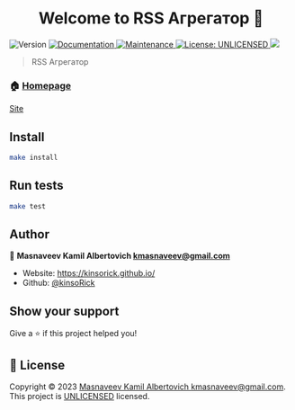 <h1 align="center">Welcome to RSS Агрегатор 👋</h1>
<p>
  <img alt="Version" src="https://img.shields.io/badge/version-0.0.1-blue.svg?cacheSeconds=2592000" />
  <a href="https://github.com/kinsoRick/frontend-project-11#readme" target="_blank">
    <img alt="Documentation" src="https://img.shields.io/badge/documentation-yes-brightgreen.svg" />
  </a>
  <a href="https://github.com/kinsoRick/frontend-project-11/graphs/commit-activity" target="_blank">
    <img alt="Maintenance" src="https://img.shields.io/badge/Maintained%3F-yes-green.svg" />
  </a>
  <a href="https://github.com/kinsoRick/frontend-project-11/blob/master/LICENSE" target="_blank">
    <img alt="License: UNLICENSED" src="https://img.shields.io/github/license/kinsoRick/RSS Агрегатор" />
  </a>
  <a href="https://codeclimate.com/github/kinsoRick/frontend-project-11/maintainability"><img src="https://api.codeclimate.com/v1/badges/6eb16e3769ce29059c71/maintainability" /></a>
</p>

> RSS Агрегатор

### 🏠 [Homepage](https://github.com/kinsoRick/frontend-project-11#readme)
<a href="https://frontend-project-11-nine-nu.vercel.app/">Site</a>
## Install

```sh
make install
```

## Run tests

```sh
make test
```

## Author

👤 **Masnaveev Kamil Albertovich <kmasnaveev@gmail.com>**

* Website: https://kinsorick.github.io/
* Github: [@kinsoRick](https://github.com/kinsoRick)

## Show your support

Give a ⭐️ if this project helped you!

## 📝 License

Copyright © 2023 [Masnaveev Kamil Albertovich <kmasnaveev@gmail.com>](https://github.com/kinsoRick).<br />
This project is [UNLICENSED](https://github.com/kinsoRick/frontend-project-11/blob/master/LICENSE) licensed.
